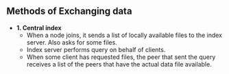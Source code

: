 ## Methods of Exchanging data
- **1. Central index**
  - When a node joins, it sends a list of locally available files to the index server. Also asks for some files.
  - Index server performs query on behalf of clients.
  - When some client has requested files, the peer that sent the query receives a list of the peers that have the actual data file available.
